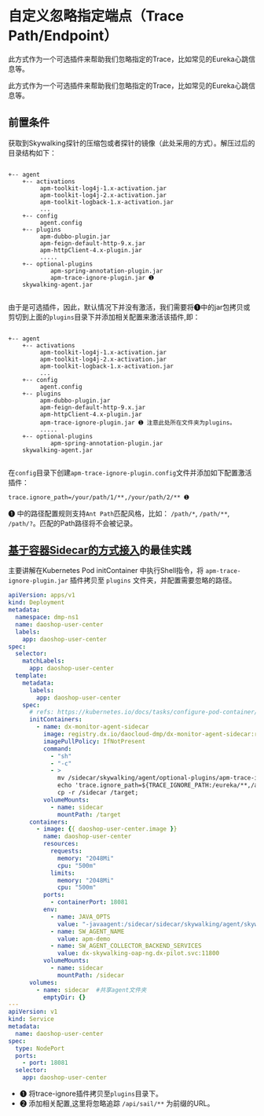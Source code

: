 # 自定义忽略指定端点（Trace Path/Endpoint）

此方式作为一个可选插件来帮助我们忽略指定的Trace，比如常见的Eureka心跳信息等。

此方式作为一个可选插件来帮助我们忽略指定的Trace，比如常见的Eureka心跳信息等。

## 前置条件

获取到Skywalking探针的压缩包或者探针的镜像（此处采用的方式）。解压过后的目录结构如下：

```

+-- agent
    +-- activations
         apm-toolkit-log4j-1.x-activation.jar
         apm-toolkit-log4j-2.x-activation.jar
         apm-toolkit-logback-1.x-activation.jar
         ...
    +-- config
         agent.config  
    +-- plugins
         apm-dubbo-plugin.jar
         apm-feign-default-http-9.x.jar
         apm-httpClient-4.x-plugin.jar
         .....
    +-- optional-plugins
    		apm-spring-annotation-plugin.jar 
    		apm-trace-ignore-plugin.jar ➊
    skywalking-agent.jar
    
```

由于是可选插件，因此，默认情况下并没有激活，我们需要将➊中的jar包拷贝或剪切到上面的`plugins`目录下并添加相关配置来激活该插件,即：

```

+-- agent
    +-- activations
         apm-toolkit-log4j-1.x-activation.jar
         apm-toolkit-log4j-2.x-activation.jar
         apm-toolkit-logback-1.x-activation.jar
         ...
    +-- config
         agent.config  
    +-- plugins
         apm-dubbo-plugin.jar
         apm-feign-default-http-9.x.jar
         apm-httpClient-4.x-plugin.jar
         apm-trace-ignore-plugin.jar ➊ 注意此处所在文件夹为plugins。
         .....
    +-- optional-plugins
    		apm-spring-annotation-plugin.jar 
    skywalking-agent.jar
    
```

在`config`目录下创建`apm-trace-ignore-plugin.config`文件并添加如下配置激活插件：

```txt
trace.ignore_path=/your/path/1/**,/your/path/2/** ➊
```

➊ 中的路径配置规则支持`Ant Path`匹配风格，比如：
`/path/*`, `/path/**`, `/path/?`。匹配的Path路径将不会被记录。

## [基于容器Sidecar的方式接入](docker-sidecar.md)的最佳实践

主要讲解在Kubernetes Pod initContainer 中执行Shell指令，将 `apm-trace-ignore-plugin.jar` 插件拷贝至 `plugins` 文件夹，并配置需要忽略的路径。

```yml
apiVersion: apps/v1
kind: Deployment
metadata:
  namespace: dmp-ns1
  name: daoshop-user-center
  labels:
    app: daoshop-user-center
spec:
  selector:
    matchLabels:
      app: daoshop-user-center
  template:
    metadata:
      labels:
        app: daoshop-user-center
    spec:
      # refs: https://kubernetes.io/docs/tasks/configure-pod-container/configure-pod-initialization/
      initContainers:
        - name: dx-monitor-agent-sidecar
          image: registry.dx.io/daocloud-dmp/dx-monitor-agent-sidecar:release-2.3.0-0b0cbd1
          imagePullPolicy: IfNotPresent
          command: 
            - "sh"
            - "-c"
            - > 
              mv /sidecar/skywalking/agent/optional-plugins/apm-trace-ignore-plugin-6.5.0-SNAPSHOT.jar /sidecar/skywalking/agent/plugins; ➊
              echo 'trace.ignore_path=${TRACE_IGNORE_PATH:/eureka/**,/api/sail/**}' >> /sidecar/skywalking/agent/config/apm-trace-ignore-plugin.config; ➋
              cp -r /sidecar /target; 
          volumeMounts:
            - name: sidecar
              mountPath: /target
      containers:
        - image: {{ daoshop-user-center.image }}
          name: daoshop-user-center
          resources:
            requests:
              memory: "2048Mi"
              cpu: "500m"
            limits:
              memory: "2048Mi"
              cpu: "500m"
          ports:
            - containerPort: 18081
          env:
            - name: JAVA_OPTS
              value: "-javaagent:/sidecar/sidecar/skywalking/agent/skywalking-agent.jar" 
            - name: SW_AGENT_NAME
              value: apm-demo
            - name: SW_AGENT_COLLECTOR_BACKEND_SERVICES  
              value: dx-skywalking-oap-ng.dx-pilot.svc:11800
          volumeMounts:
            - name: sidecar
              mountPath: /sidecar
      volumes:
        - name: sidecar  #共享agent文件夹
          emptyDir: {}
---
apiVersion: v1
kind: Service
metadata:
  name: daoshop-user-center
spec:
  type: NodePort
  ports:
    - port: 18081
  selector:
    app: daoshop-user-center
```

- ➊ 将trace-ignore插件拷贝至`plugins`目录下。
- ➋ 添加相关配置,这里将忽略追踪 `/api/sail/**` 为前缀的URL。


